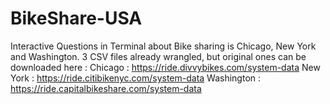 # BikeShare-USA
Interactive Questions in Terminal about Bike sharing is Chicago, New York and Washington. 
3 CSV files already wrangled, but original ones can be downloaded here : 
Chicago : https://ride.divvybikes.com/system-data
New York : https://ride.citibikenyc.com/system-data
Washington : https://ride.capitalbikeshare.com/system-data 
